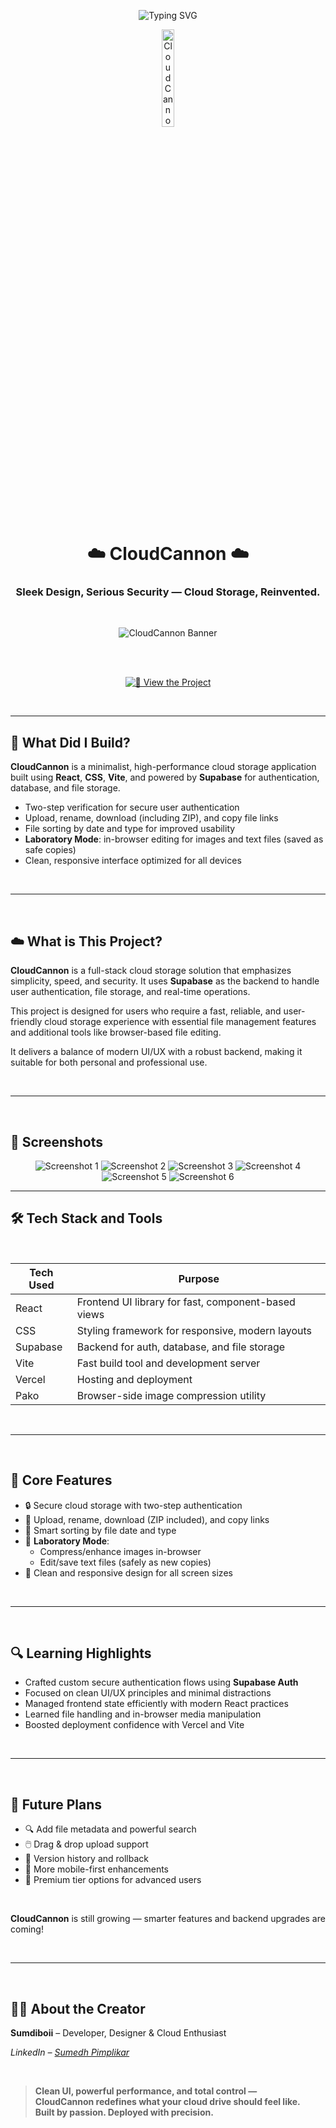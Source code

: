 <!-- TITLE with Animated Typing Effect -->
<p align="center">
  <img src="https://readme-typing-svg.demolab.com?font=Fira+Code&pause=1000&color=008BFF&center=true&vCenter=true&width=500&lines=CloudCannon:+Minimalist+Cloud+Storage;Secure+Uploads,+Powerful+Tools" alt="Typing SVG" />
</p>

<p align="center">
  <img src="readme-images/cc-logo-bluecannon-only.png" width="20%" alt="CloudCannon Logo" />
</p>

<h1 align="center">☁️ CloudCannon ☁️</h1>
<h3 align="center">Sleek Design, Serious Security — Cloud Storage, Reinvented.</h3>

<br>

<p align="center">
  <img src="readme-images/Copy of Copy of Your paragraph text (1).png" alt="CloudCannon Banner" />
</p>

<br>
<br>

<p align="center">
  <a href="https://cloud-cannon-space-app.vercel.app/">
    <img src="https://img.shields.io/badge/View%20the%20Project-Live%20Demo-blue?style=for-the-badge&logo=vercel" alt="💙 View the Project" />
  </a>
</p>

<br>

---

## 🚀 What Did I Build?

**CloudCannon** is a minimalist, high-performance cloud storage application built using **React**, **CSS**, **Vite**, and powered by **Supabase** for authentication, database, and file storage.

- Two-step verification for secure user authentication  
- Upload, rename, download (including ZIP), and copy file links  
- File sorting by date and type for improved usability  
- **Laboratory Mode**: in-browser editing for images and text files (saved as safe copies)  
- Clean, responsive interface optimized for all devices  

<br>

---

<br>

## ☁️ What is This Project?

**CloudCannon** is a full-stack cloud storage solution that emphasizes simplicity, speed, and security. It uses **Supabase** as the backend to handle user authentication, file storage, and real-time operations.

This project is designed for users who require a fast, reliable, and user-friendly cloud storage experience with essential file management features and additional tools like browser-based file editing.

It delivers a balance of modern UI/UX with a robust backend, making it suitable for both personal and professional use.

<br>

---

<br>

## 📸 Screenshots

<p align="center">
  <img src="readme-images/Screenshot 2025-06-06 220304.png" alt="Screenshot 1" />
  <img src="readme-images/Screenshot 2025-06-06 220351.png" alt="Screenshot 2" />
  <img src="readme-images/Screenshot 2025-06-06 220433.png" alt="Screenshot 3" />
  <img src="readme-images/Screenshot 2025-06-06 220527.png" alt="Screenshot 4" />
  <img src="readme-images/Screenshot 2025-06-06 220605.png" alt="Screenshot 5" />
  <img src="readme-images/Screenshot 2025-06-07 000858.png" alt="Screenshot 6" />
</p>

---

## 🛠️ Tech Stack and Tools

<br>

  
<div align="center">

<table>
  <thead>
    <tr>
      <th>Tech Used</th>
      <th>Purpose</th>
    </tr>
  </thead>
  <tbody>
    <tr>
      <td>React</td>
      <td>Frontend UI library for fast, component-based views</td>
    </tr>
    <tr>
      <td>CSS</td>
      <td>Styling framework for responsive, modern layouts</td>
    </tr>
    <tr>
      <td>Supabase</td>
      <td>Backend for auth, database, and file storage</td>
    </tr>
    <tr>
      <td>Vite</td>
      <td>Fast build tool and development server</td>
    </tr>
    <tr>
      <td>Vercel</td>
      <td>Hosting and deployment</td>
    </tr>
    <tr>
      <td>Pako</td>
      <td>Browser-side image compression utility</td>
    </tr>
  </tbody>
</table>

</div>



<br>

---

<br>

## 🔐 Core Features

- 🔒 Secure cloud storage with two-step authentication  
- 📁 Upload, rename, download (ZIP included), and copy links  
- 🧠 Smart sorting by file date and type  
- 🧪 **Laboratory Mode**:  
  - Compress/enhance images in-browser  
  - Edit/save text files (safely as new copies)  
- 📱 Clean and responsive design for all screen sizes  

<br>

---

<br>

## 🔍 Learning Highlights

- Crafted custom secure authentication flows using **Supabase Auth**  
- Focused on clean UI/UX principles and minimal distractions  
- Managed frontend state efficiently with modern React practices  
- Learned file handling and in-browser media manipulation  
- Boosted deployment confidence with Vercel and Vite  

<br>

---

<br>

## 🚧 Future Plans

- 🔍 Add file metadata and powerful search  
- 🖱️ Drag & drop upload support  
- 📜 Version history and rollback  
- 📱 More mobile-first enhancements  
- 💎 Premium tier options for advanced users  

<br> 

**CloudCannon** is still growing — smarter features and backend upgrades are coming!

<br>

---

<br>

## 👨‍💻 About the Creator

**Sumdiboii** – Developer, Designer & Cloud Enthusiast  

*LinkedIn – [Sumedh Pimplikar](https://www.linkedin.com/in/sumedh-pimplikar)*


<br>

> **Clean UI, powerful performance, and total control —  
CloudCannon redefines what your cloud drive should feel like.**  
**Built by passion. Deployed with precision.**
